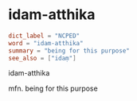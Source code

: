 # idam-atthika

``` toml
dict_label = "NCPED"
word = "idam-atthika"
summary = "being for this purpose"
see_also = ["idaṃ"]
```

idam\-atthika

mfn. being for this purpose

